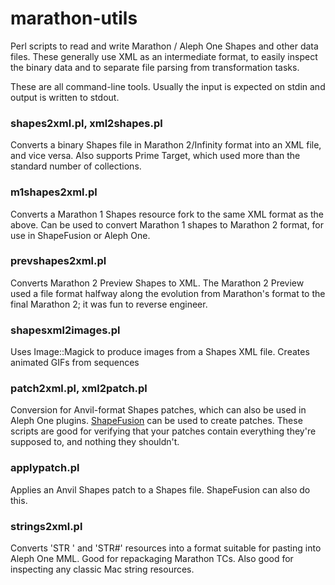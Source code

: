 marathon-utils
==============

Perl scripts to read and write Marathon / Aleph One Shapes and other data files. These generally use XML as an intermediate format, to easily inspect the binary data and to separate file parsing from transformation tasks.

These are all command-line tools. Usually the input is expected on stdin and output is written to stdout.

### shapes2xml.pl, xml2shapes.pl

Converts a binary Shapes file in Marathon 2/Infinity format into an XML file, and vice versa. Also supports Prime Target, which used more than the standard number of collections.

### m1shapes2xml.pl

Converts a Marathon 1 Shapes resource fork to the same XML format as the above. Can be used to convert Marathon 1 shapes to Marathon 2 format, for use in ShapeFusion or Aleph One.

### prevshapes2xml.pl

Converts Marathon 2 Preview Shapes to XML. The Marathon 2 Preview used a file format halfway along the evolution from Marathon's format to the final Marathon 2; it was fun to reverse engineer.

### shapesxml2images.pl

Uses Image::Magick to produce images from a Shapes XML file. Creates animated GIFs from sequences

### patch2xml.pl, xml2patch.pl

Conversion for Anvil-format Shapes patches, which can also be used in Aleph One plugins. [ShapeFusion](http://shapefusion.sourceforge.net/) can be used to create patches. These scripts are good for verifying that your patches contain everything they're supposed to, and nothing they shouldn't.

### applypatch.pl

Applies an Anvil Shapes patch to a Shapes file. ShapeFusion can also do this.

### strings2xml.pl

Converts 'STR ' and 'STR#' resources into a format suitable for pasting into Aleph One MML. Good for repackaging Marathon TCs. Also good for inspecting any classic Mac string resources.

